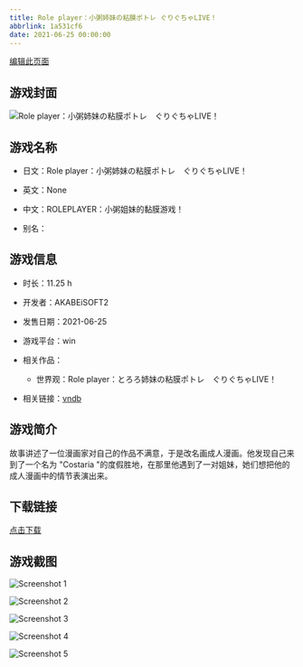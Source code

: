 ```yaml
---
title: Role player：小粥姉妹の粘膜ポトレ ぐりぐちゃLIVE！
abbrlink: 1a531cf6
date: 2021-06-25 00:00:00
---
```

[编辑此页面](https://github.com/ACG-3/ADV3-source/blob/main/source/_posts/games/Role%20player%EF%BC%9A%E5%B0%8F%E7%B2%A5%E5%A7%89%E5%A6%B9%E3%81%AE%E7%B2%98%E8%86%9C%E3%83%9D%E3%83%88%E3%83%AC%E2%80%83%E3%81%90%E3%82%8A%E3%81%90%E3%81%A1%E3%82%83LIVE%EF%BC%81.md)

## 游戏封面

![Role player：小粥姉妹の粘膜ポトレ ぐりぐちゃLIVE！](https%3A//pan.timero.xyz/onedrive/img_lib_001/Role%20player%EF%BC%9A%E5%B0%8F%E7%B2%A5%E5%A7%89%E5%A6%B9%E3%81%AE%E7%B2%98%E8%86%9C%E3%83%9D%E3%83%88%E3%83%AC%E2%80%83%E3%81%90%E3%82%8A%E3%81%90%E3%81%A1%E3%82%83LIVE%EF%BC%81_cover.avif)


## 游戏名称

- 日文：Role player：小粥姉妹の粘膜ポトレ ぐりぐちゃLIVE！
- 英文：None
- 中文：ROLEPLAYER：小粥姐妹的黏膜游戏！

- 别名：


## 游戏信息

- 时长：11.25 h
- 开发者：AKABEiSOFT2
- 发售日期：2021-06-25
- 游戏平台：win
- 相关作品：
   - 世界观：Role player：とろろ姉妹の粘膜ポトレ　ぐりぐちゃLIVE！

- 相关链接：[vndb](https://vndb.org/v30771)


## 游戏简介

故事讲述了一位漫画家对自己的作品不满意，于是改名画成人漫画。他发现自己来到了一个名为 "Costaria "的度假胜地，在那里他遇到了一对姐妹，她们想把他的成人漫画中的情节表演出来。


## 下载链接

[点击下载](https://pan.timero.xyz/onedrive/adv_lib_001/Role%20player%EF%BC%9A%E5%B0%8F%E7%B2%A5%E5%A7%89%E5%A6%B9%E3%81%AE%E7%B2%98%E8%86%9C%E3%83%9D%E3%83%88%E3%83%AC%E2%80%83%E3%81%90%E3%82%8A%E3%81%90%E3%81%A1%E3%82%83LIVE%EF%BC%81)


## 游戏截图


![Screenshot 1](https%3A//pan.timero.xyz/onedrive/img_lib_001/Role%20player%EF%BC%9A%E5%B0%8F%E7%B2%A5%E5%A7%89%E5%A6%B9%E3%81%AE%E7%B2%98%E8%86%9C%E3%83%9D%E3%83%88%E3%83%AC%E2%80%83%E3%81%90%E3%82%8A%E3%81%90%E3%81%A1%E3%82%83LIVE%EF%BC%81_Screenshot_1.avif)

![Screenshot 2](https%3A//pan.timero.xyz/onedrive/img_lib_001/Role%20player%EF%BC%9A%E5%B0%8F%E7%B2%A5%E5%A7%89%E5%A6%B9%E3%81%AE%E7%B2%98%E8%86%9C%E3%83%9D%E3%83%88%E3%83%AC%E2%80%83%E3%81%90%E3%82%8A%E3%81%90%E3%81%A1%E3%82%83LIVE%EF%BC%81_Screenshot_2.avif)

![Screenshot 3](https%3A//pan.timero.xyz/onedrive/img_lib_001/Role%20player%EF%BC%9A%E5%B0%8F%E7%B2%A5%E5%A7%89%E5%A6%B9%E3%81%AE%E7%B2%98%E8%86%9C%E3%83%9D%E3%83%88%E3%83%AC%E2%80%83%E3%81%90%E3%82%8A%E3%81%90%E3%81%A1%E3%82%83LIVE%EF%BC%81_Screenshot_3.avif)

![Screenshot 4](https%3A//pan.timero.xyz/onedrive/img_lib_001/Role%20player%EF%BC%9A%E5%B0%8F%E7%B2%A5%E5%A7%89%E5%A6%B9%E3%81%AE%E7%B2%98%E8%86%9C%E3%83%9D%E3%83%88%E3%83%AC%E2%80%83%E3%81%90%E3%82%8A%E3%81%90%E3%81%A1%E3%82%83LIVE%EF%BC%81_Screenshot_4.avif)

![Screenshot 5](https%3A//pan.timero.xyz/onedrive/img_lib_001/Role%20player%EF%BC%9A%E5%B0%8F%E7%B2%A5%E5%A7%89%E5%A6%B9%E3%81%AE%E7%B2%98%E8%86%9C%E3%83%9D%E3%83%88%E3%83%AC%E2%80%83%E3%81%90%E3%82%8A%E3%81%90%E3%81%A1%E3%82%83LIVE%EF%BC%81_Screenshot_5.avif)

